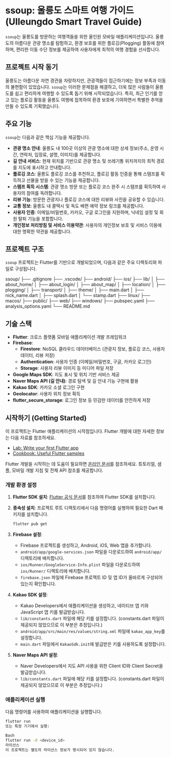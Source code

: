 # ssoup: 울릉도 스마트 여행 가이드 (Ulleungdo Smart Travel Guide)

`ssoup`는 울릉도를 방문하는 여행객들을 위한 올인원 모바일 애플리케이션입니다. 울릉도의 아름다운 관광 명소를 탐험하고, 환경 보호를 위한 플로깅(Plogging) 활동에 참여하며, 편리한 이동 수단 정보를 제공하여 사용자에게 최적의 여행 경험을 선사합니다.

## 프로젝트 시작 동기

울릉도는 아름다운 자연 경관을 자랑하지만, 관광객들이 접근하기에는 정보 부족과 이동의 불편함이 있었습니다. `ssoup`는 이러한 문제점을 해결하고, 더욱 많은 사람들이 울릉도를 쉽고 편리하게 여행할 수 있도록 돕기 위해 시작되었습니다. 특히, 최근 인기를 얻고 있는 플로깅 활동을 울릉도 여행에 접목하여 환경 보호에 기여하면서 특별한 추억을 만들 수 있도록 기획했습니다.

## 주요 기능

`ssoup`는 다음과 같은 핵심 기능을 제공합니다.

* **관광 명소 안내**: 울릉도 내 100곳 이상의 관광 명소에 대한 상세 정보(주소, 운영 시간, 연락처, 입장료, 설명, 이미지)를 제공합니다.
* **길 안내 서비스**: 현재 위치를 기반으로 관광 명소 및 쓰레기통 위치까지의 최적 경로를 지도에 표시하고 안내합니다.
* **플로깅 코스**: 울릉도 플로깅 코스를 추천하고, 플로깅 활동 인증을 통해 스탬프를 획득하고 선물을 받을 수 있는 기능을 제공합니다.
* **스탬프 획득 시스템**: 관광 명소 방문 또는 플로깅 코스 완주 시 스탬프를 획득하여 사용자의 참여를 독려합니다.
* **리뷰 기능**: 방문한 관광지나 플로깅 코스에 대한 리뷰와 사진을 공유할 수 있습니다.
* **교통 정보**: 울릉도 내 콜택시 및 독도 배편 예약 정보 링크를 제공합니다.
* **사용자 인증**: 이메일/비밀번호, 카카오, 구글 로그인을 지원하며, 닉네임 설정 및 회원 탈퇴 기능을 포함합니다.
* **개인정보 처리방침 및 서비스 이용약관**: 사용자의 개인정보 보호 및 서비스 이용에 대한 명확한 약관을 제공합니다.

## 프로젝트 구조

`ssoup` 프로젝트는 Flutter를 기반으로 개발되었으며, 다음과 같은 주요 디렉토리와 파일로 구성됩니다.

ssoup/
├── .gitignore
├── .vscode/
├── android/
├── ios/
├── lib/
│   ├── about_home/
│   ├── about_login/
│   ├── about_map/
│   ├── location/
│   ├── plogging/
│   ├── transport/
│   ├── theme/
│   ├── main.dart
│   ├── nick_name.dart
│   ├── splash.dart
│   └── stamp.dart
├── linux/
├── macos/
├── public/
├── web/
├── windows/
├── pubspec.yaml
├── analysis_options.yaml
└── README.md

## 기술 스택

* **Flutter**: 크로스 플랫폼 모바일 애플리케이션 개발 프레임워크
* **Firebase**:
    * **Firestore**: NoSQL 클라우드 데이터베이스 (관광지 정보, 플로깅 코스, 사용자 데이터, 리뷰 저장)
    * **Authentication**: 사용자 인증 (이메일/비밀번호, 구글, 카카오 로그인)
    * **Storage**: 사용자 리뷰 이미지 등 미디어 파일 저장
* **Google Maps SDK**: 지도 표시 및 위치 기반 서비스 제공
* **Naver Maps API (길 안내)**: 경로 탐색 및 길 안내 기능 구현에 활용
* **Kakao SDK**: 카카오 소셜 로그인 구현
* **Geolocator**: 사용자 위치 정보 획득
* **flutter_secure_storage**: 로그인 정보 등 민감한 데이터를 안전하게 저장

## 시작하기 (Getting Started)

이 프로젝트는 Flutter 애플리케이션의 시작점입니다. Flutter 개발에 대한 자세한 정보는 다음 자료를 참조하세요.

* [Lab: Write your first Flutter app](https://docs.flutter.dev/get-started/codelab)
* [Cookbook: Useful Flutter samples](https://docs.flutter.dev/cookbook)

Flutter 개발을 시작하는 데 도움이 필요하면 [온라인 문서](https://docs.flutter.dev/)를 참조하세요. 튜토리얼, 샘플, 모바일 개발 지침 및 전체 API 참조를 제공합니다.

### 개발 환경 설정

1.  **Flutter SDK 설치**: [Flutter 공식 문서](https://flutter.dev/docs/get-started/install)를 참조하여 Flutter SDK를 설치합니다.
2.  **종속성 설치**: 프로젝트 루트 디렉토리에서 다음 명령어를 실행하여 필요한 Dart 패키지를 설치합니다.

    ```bash
    flutter pub get
    ```
3.  **Firebase 설정**:
    * Firebase 프로젝트를 생성하고, Android, iOS, Web 앱을 추가합니다.
    * `android/app/google-services.json` 파일을 다운로드하여 `android/app/` 디렉토리에 배치합니다.
    * `ios/Runner/GoogleService-Info.plist` 파일을 다운로드하여 `ios/Runner/` 디렉토리에 배치합니다.
    * `firebase.json` 파일에 Firebase 프로젝트 ID 및 앱 ID가 올바르게 구성되어 있는지 확인합니다.
4.  **Kakao SDK 설정**:
    * Kakao Developers에서 애플리케이션을 생성하고, 네이티브 앱 키와 JavaScript 앱 키를 발급받습니다.
    * `lib/constants.dart` 파일에 해당 키를 설정합니다. (constants.dart 파일이 제공되지 않았으므로 이 부분은 추정입니다.)
    * `android/app/src/main/res/values/string.xml` 파일에 `kakao_app_key`를 설정합니다.
    * `main.dart` 파일에서 `KakaoSdk.init`에 발급받은 키를 사용하도록 설정합니다.
5.  **Naver Maps API 설정**:
    * Naver Developers에서 지도 API 사용을 위한 Client ID와 Client Secret을 발급받습니다.
    * `lib/constants.dart` 파일에 해당 키를 설정합니다. (constants.dart 파일이 제공되지 않았으므로 이 부분은 추정입니다.)

### 애플리케이션 실행

다음 명령어를 사용하여 애플리케이션을 실행합니다.

```bash
flutter run
또는 특정 기기에서 실행:

Bash
flutter run -d <device_id>
라이선스
이 프로젝트는 별도의 라이선스 정보가 명시되어 있지 않습니다.
